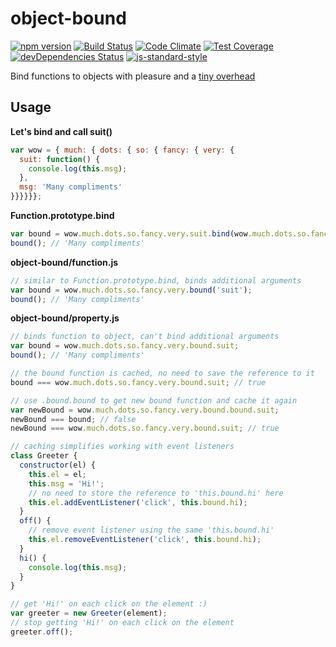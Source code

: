# object-bound
[![npm version](https://img.shields.io/npm/v/object-bound.svg)](https://www.npmjs.com/package/object-bound)
[![Build Status](https://img.shields.io/travis/vlazar/object-bound.svg)](https://travis-ci.org/vlazar/object-bound)
[![Code Climate](https://img.shields.io/codeclimate/github/vlazar/object-bound.svg)](https://codeclimate.com/github/vlazar/object-bound)
[![Test Coverage](https://img.shields.io/codeclimate/coverage/github/vlazar/object-bound.svg)](https://codeclimate.com/github/vlazar/object-bound/coverage)
[![devDependencies Status](https://img.shields.io/david/dev/vlazar/object-bound.svg)](https://david-dm.org/vlazar/object-bound#info=devDependencies)
[![js-standard-style](https://img.shields.io/badge/code%20style-standard-brightgreen.svg)](https://github.com/feross/standard)

Bind functions to objects with pleasure and a [tiny overhead](https://jsperf.com/object-bound)

## Usage

**Let's bind and call suit()**

```javascript
var wow = { much: { dots: { so: { fancy: { very: {
  suit: function() {
    console.log(this.msg);
  },
  msg: 'Many compliments'
}}}}}};
```

**Function.prototype.bind**

```javascript
var bound = wow.much.dots.so.fancy.very.suit.bind(wow.much.dots.so.fancy.very);
bound(); // 'Many compliments'
```

**object-bound/function.js**

```javascript
// similar to Function.prototype.bind, binds additional arguments
var bound = wow.much.dots.so.fancy.very.bound('suit');
bound(); // 'Many compliments'
```

**object-bound/property.js**

```javascript
// binds function to object, can't bind additional arguments
var bound = wow.much.dots.so.fancy.very.bound.suit;
bound(); // 'Many compliments'

// the bound function is cached, no need to save the reference to it
bound === wow.much.dots.so.fancy.very.bound.suit; // true

// use .bound.bound to get new bound function and cache it again
var newBound = wow.much.dots.so.fancy.very.bound.bound.suit;
newBound === bound; // false
newBound === wow.much.dots.so.fancy.very.bound.suit; // true

// caching simplifies working with event listeners
class Greeter {
  constructor(el) {
    this.el = el;
    this.msg = 'Hi!';
    // no need to store the reference to 'this.bound.hi' here
    this.el.addEventListener('click', this.bound.hi);
  }
  off() {
    // remove event listener using the same 'this.bound.hi'
    this.el.removeEventListener('click', this.bound.hi);
  }
  hi() {
    console.log(this.msg);
  }
}

// get 'Hi!' on each click on the element :)
var greeter = new Greeter(element);
// stop getting 'Hi!' on each click on the element
greeter.off();
```
